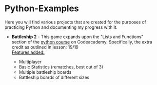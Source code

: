 # Python-Examples
Here you will find various projects that are created for the purposes of practicing Python and documenting my progress with it.
<ul>
  <li><strong>Battleship 2</strong> - This game expands upon the "Lists and Functions" section of the <a href="https://www.codecademy.com/tracks/python" target="_blank"/>python course</a> on Codeacademy. Specifically, the extra credit as outlined in lesson: 19/19</li>
    <u>Features added:</u>
    <ul>
      <li>Multiplayer</li>
      <li>Basic Statistics (rematches, best out of 3)</lis>
      <li>Multiple battleship boards</li>
      <li>Battleship boards of different sizes</li>
    </ul>
</ul>
